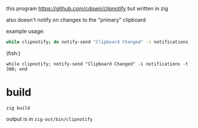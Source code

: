 this program https://github.com/cdown/clipnotify but written in zig

also doesn't notify on changes to the "primary" clipboard

example usage:

```bash
while clipnotify; do notify-send "Clipboard Changed" -i notifications -t 300; done
```

(fish:)
```fish
while clipnotify; notify-send "Clipboard Changed" -i notifications -t 300; end
```

# build

```
zig build
```

output is in `zig-out/bin/clipnotify`
